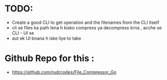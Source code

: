 # TODO:  
- Create a good CLI to get operation and the filenames from the CLI itself
- cli se files ka path lena h kisko compress ya decompress krna , acche se CLI - UI se
- aut ek UI bnana h iske liye to take 

#  Github Repo for this : 
- https://github.com/rudrcodes/File_Compressor_Go